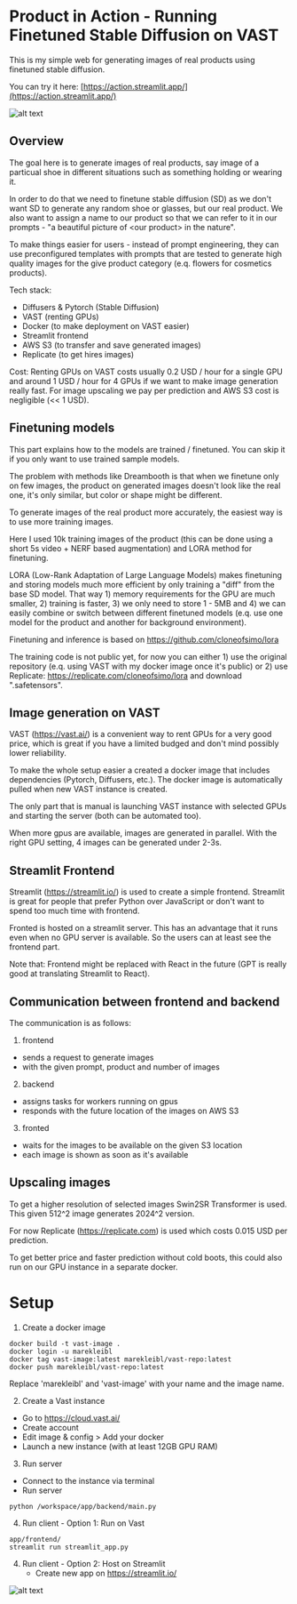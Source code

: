 
# Product in Action - Running Finetuned Stable Diffusion on VAST

This is my simple web for generating images of real products using finetuned stable diffusion.  

You can try it here: [https://action.streamlit.app/](https://action.streamlit.app/)

![alt text](app.jpg)

## Overview

The goal here is to generate images of real products, say image of a particual shoe in different situations such as something holding or wearing it.  

In order to do that we need to finetune stable diffusion (SD) as we don't want SD to generate any random shoe or glasses, but our real product. We also want to assign a name to our product so that we can refer to it in our prompts - "a beautiful picture of \<our product\> in the nature".

To make things easier for users - instead of prompt engineering, they can use preconfigured templates with prompts that are tested to generate high quality images for the give product category (e.q. flowers for cosmetics products). 

Tech stack: 
 - Diffusers & Pytorch (Stable Diffusion) 
 - VAST (renting GPUs) 
 - Docker (to make deployment on VAST easier)
 - Streamlit frontend
 - AWS S3 (to transfer and save generated images)
 - Replicate (to get hires images)

Cost:
Renting GPUs on VAST costs usually 0.2 USD / hour for a single GPU and around 1 USD / hour for 4 GPUs if we want to make image generation really fast. For image upscaling we pay per prediction and AWS S3 cost is negligible (<< 1 USD). 


## Finetuning models

This part explains how to the models are trained / finetuned. You can skip it if you only want to use trained sample models. 

The problem with methods like Dreambooth is that when we finetune only on few images, the product on generated images doesn't look like the real one, it's only similar, but color or shape might be different. 

To generate images of the real product more accurately, the easiest way is to use more training images.  

Here I used 10k training images of the product (this can be done using a short 5s video + NERF based augmentation) and LORA method for finetuning.  

LORA (Low-Rank Adaptation of Large Language Models) makes finetuning and storing models much more efficient by only training a "diff" from the base SD model. That way 1) memory requirements for the GPU are much smaller, 2) training is faster, 3) we only need to store 1 - 5MB and 4) we can easily combine or switch between different finetuned models (e.q. use one model for the product and another for background environment).     

Finetuning and inference is based on https://github.com/cloneofsimo/lora

The training code is not public yet, for now you can either 1) use the original repository (e.q. using VAST with my docker image once it's public) or 2) use Replicate: https://replicate.com/cloneofsimo/lora and download ".safetensors". 


## Image generation on VAST 


VAST (https://vast.ai/) is a convenient way to rent GPUs for a very good price, which is great if you have a limited budged and don't mind possibly lower reliability.  


To make the whole setup easier a created a docker image that includes dependencies (Pytorch, Diffusers, etc.). The docker image is automatically pulled when new VAST instance is created. 

The only part that is manual is launching VAST instance with selected GPUs and starting the server (both can be automated too).

When more gpus are available, images are generated in parallel. With the right GPU setting, 4 images can be generated under 2-3s. 


## Streamlit Frontend

Streamlit (https://streamlit.io/) is used to create a simple frontend. Streamlit is great for people that prefer Python over JavaScript or don't want to spend too much time with frontend. 

Fronted is hosted on a streamlit server. This has an advantage that it runs even when no GPU server is available. So the users can at least see the frontend part.  

Note that: Frontend might be replaced with React in the future (GPT is really good at translating Streamlit to React). 


##  Communication between frontend and backend

The communication is as follows: 

1) frontend 
- sends a request to generate images
- with the given prompt, product and number of images
2) backend 
- assigns tasks for workers running on gpus  
- responds with the future location of the images on AWS S3
3) fronted 
- waits for the images to be available on the given S3 location
- each image is shown as soon as it's available  


##  Upscaling images 

To get a higher resolution of selected images Swin2SR Transformer is used. This given 512^2 image generates 2024^2 version. 

For now Replicate (https://replicate.com) is used which costs 0.015 USD per prediction. 

To get better price and faster prediction without cold boots, this could also run on our GPU instance in a separate docker.  

# Setup 

1) Create a docker image
```
docker build -t vast-image .
docker login -u marekleibl
docker tag vast-image:latest marekleibl/vast-repo:latest
docker push marekleibl/vast-repo:latest
```
Replace 'marekleibl' and 'vast-image' with your name and the image name. 

2) Create a Vast instance
- Go to https://cloud.vast.ai/
- Create account
- Edit image & config > Add your docker
- Launch a new instance (with at least 12GB GPU RAM)

3) Run server
- Connect to the instance via terminal
- Run server
```
python /workspace/app/backend/main.py
```
4) Run client - Option 1: Run on Vast
```
app/frontend/
streamlit run streamlit_app.py
```
4) Run client - Option 2: Host on Streamlit
   - Create new app on https://streamlit.io/ 


![alt text](how_it_works.gif)
